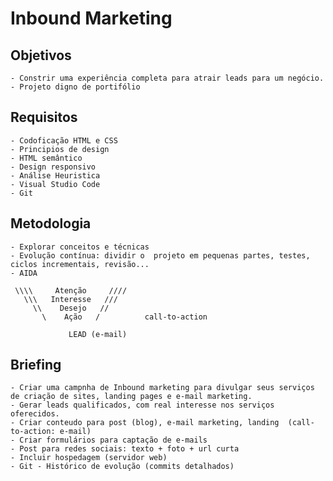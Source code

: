 # Inbound Marketing

## Objetivos
    - Constrir uma experiência completa para atrair leads para um negócio.
    - Projeto digno de portifólio

## Requisitos
    - Codoficação HTML e CSS
    - Principios de design
    - HTML semântico
    - Design responsivo
    - Análise Heuristica
    - Visual Studio Code
    - Git

## Metodologia
    - Explorar conceitos e técnicas
    - Evolução contínua: dividir o  projeto em pequenas partes, testes, ciclos incrementais, revisão...
    - AIDA

     \\\\     Atenção     ////
       \\\   Interesse   ///
         \\    Desejo   //
           \    Ação   /          call-to-action
           
                 LEAD (e-mail)

## Briefing
    - Criar uma campnha de Inbound marketing para divulgar seus serviços de criação de sites, landing pages e e-mail marketing.
    - Gerar leads qualificados, com real interesse nos serviços oferecidos.
    - Criar conteudo para post (blog), e-mail marketing, landing  (call-to-action: e-mail)
    - Criar formulários para captação de e-mails
    - Post para redes sociais: texto + foto + url curta
    - Incluir hospedagem (servidor web)
    - Git - Histórico de evolução (commits detalhados)